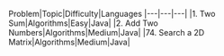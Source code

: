 Problem|Topic|Difficulty|Languages
|---|---|---|
|1. Two Sum|Algorithms|Easy|Java|
|2. Add Two Numbers|Algorithms|Medium|Java|
|74. Search a 2D Matrix|Algorithms|Medium|Java|
